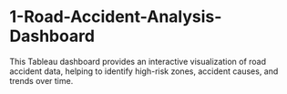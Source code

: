 # 1-Road-Accident-Analysis-Dashboard
This Tableau dashboard provides an interactive visualization of road accident data, helping to identify high-risk zones, accident causes, and trends over time.
